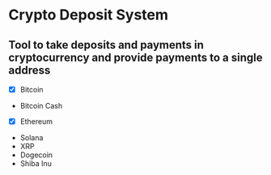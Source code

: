 # Crypto Deposit System

## Tool to take deposits and payments in cryptocurrency and provide payments to a single address

- [X] Bitcoin
-  Bitcoin Cash
- [X] Ethereum
-  Solana
-  XRP
-  Dogecoin
-  Shiba Inu
